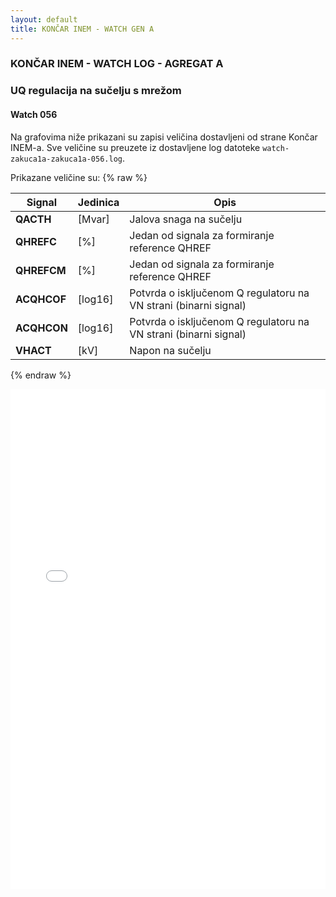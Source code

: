 ```yaml
---
layout: default
title: KONČAR INEM - WATCH GEN A
---
```


### KONČAR INEM - WATCH LOG - AGREGAT A 

### UQ regulacija na sučelju s mrežom

#### Watch 056

Na grafovima niže prikazani su zapisi veličina dostavljeni od strane Končar INEM-a. 
Sve veličine su preuzete iz dostavljene log datoteke `watch-zakuca1a-zakuca1a-056.log`.
                               
Prikazane veličine su:
{% raw %}

| Signal | Jedinica | Opis |
|--------|----------|------|
| **QACTH** | [Mvar] | Jalova snaga na sučelju |
| **QHREFC** | [%] | Jedan od signala za formiranje reference QHREF |
| **QHREFCM** | [%] | Jedan od signala za formiranje reference QHREF |
| **ACQHCOF** | [log16] | Potvrda o isključenom Q regulatoru na VN strani (binarni signal) |
| **ACQHCON** | [log16] | Potvrda o isključenom Q regulatoru na VN strani (binarni signal) |
| **VHACT** | [kV] | Napon na sučelju |

{% endraw %}

<div class="wide-graph">
    <iframe src="{{ site.baseurl }}/watch-htmls-a/watch-zakuca1a-zakuca1a-056.html" width="100%" height="800px" frameborder="0"></iframe>
</div>
